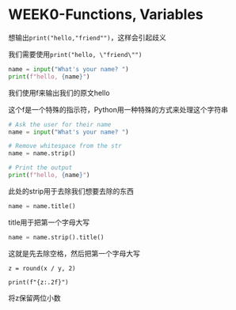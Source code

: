 # WEEK0-Functions, Variables

想输出`print("hello,"friend"")`，这样会引起歧义

我们需要使用`print("hello, \"friend\"")`



```python
name = input("What's your name? ")
print(f"hello, {name}")
```

我们使用f来输出我们的原文hello

这个f是一个特殊的指示符，Python用一种特殊的方式来处理这个字符串



```python
# Ask the user for their name
name = input("What's your name? ")

# Remove whitespace from the str
name = name.strip()

# Print the output
print(f"hello, {name}")
```

此处的strip用于去除我们想要去除的东西



```python
name = name.title()
```

title用于把第一个字母大写



```python
name = name.strip().title()
```

这就是先去除空格，然后把第一个字母大写



```
z = round(x / y, 2)

print(f"{z:.2f}")
```

将z保留两位小数





